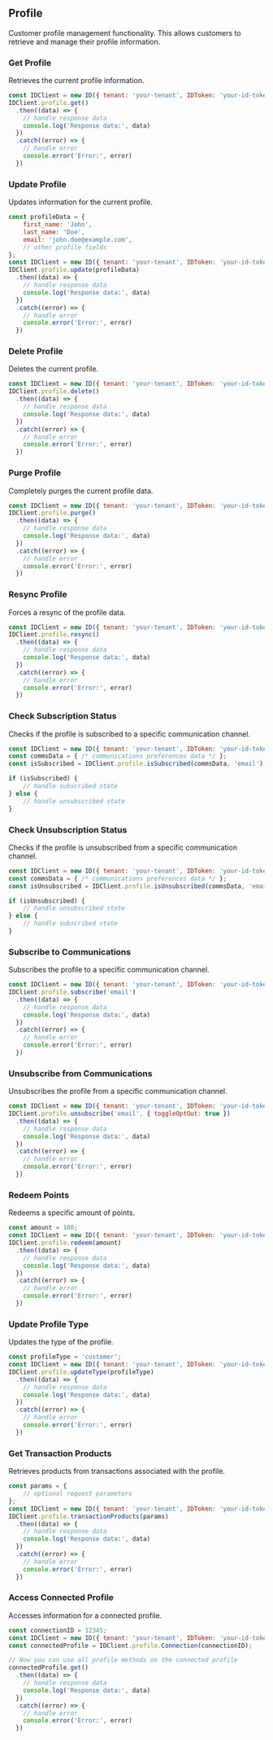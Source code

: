 ## Profile

Customer profile management functionality.
This allows customers to retrieve and manage their profile information.

### Get Profile

Retrieves the current profile information.
```javascript
const IDClient = new ID({ tenant: 'your-tenant', IDToken: 'your-id-token', config: {} })
IDClient.profile.get()
  .then((data) => {
    // handle response data
    console.log('Response data:', data)
  })
  .catch((error) => {
    // handle error
    console.error('Error:', error)
  })
```

### Update Profile

Updates information for the current profile.
```javascript
const profileData = {
    first_name: 'John',
    last_name: 'Doe',
    email: 'john.doe@example.com',
    // other profile fields
};
const IDClient = new ID({ tenant: 'your-tenant', IDToken: 'your-id-token', config: {} })
IDClient.profile.update(profileData)
  .then((data) => {
    // handle response data
    console.log('Response data:', data)
  })
  .catch((error) => {
    // handle error
    console.error('Error:', error)
  })
```

### Delete Profile

Deletes the current profile.
```javascript
const IDClient = new ID({ tenant: 'your-tenant', IDToken: 'your-id-token', config: {} })
IDClient.profile.delete()
  .then((data) => {
    // handle response data
    console.log('Response data:', data)
  })
  .catch((error) => {
    // handle error
    console.error('Error:', error)
  })
```

### Purge Profile

Completely purges the current profile data.
```javascript
const IDClient = new ID({ tenant: 'your-tenant', IDToken: 'your-id-token', config: {} })
IDClient.profile.purge()
  .then((data) => {
    // handle response data
    console.log('Response data:', data)
  })
  .catch((error) => {
    // handle error
    console.error('Error:', error)
  })
```

### Resync Profile

Forces a resync of the profile data.
```javascript
const IDClient = new ID({ tenant: 'your-tenant', IDToken: 'your-id-token', config: {} })
IDClient.profile.resync()
  .then((data) => {
    // handle response data
    console.log('Response data:', data)
  })
  .catch((error) => {
    // handle error
    console.error('Error:', error)
  })
```

### Check Subscription Status

Checks if the profile is subscribed to a specific communication channel.
```javascript
const IDClient = new ID({ tenant: 'your-tenant', IDToken: 'your-id-token', config: {} })
const commsData = { /* communications preferences data */ };
const isSubscribed = IDClient.profile.isSubscribed(commsData, 'email');

if (isSubscribed) {
    // handle subscribed state
} else {
    // handle unsubscribed state
}
```

### Check Unsubscription Status

Checks if the profile is unsubscribed from a specific communication channel.
```javascript
const IDClient = new ID({ tenant: 'your-tenant', IDToken: 'your-id-token', config: {} })
const commsData = { /* communications preferences data */ };
const isUnsubscribed = IDClient.profile.isUnsubscribed(commsData, 'email');

if (isUnsubscribed) {
    // handle unsubscribed state
} else {
    // handle subscribed state
}
```

### Subscribe to Communications

Subscribes the profile to a specific communication channel.
```javascript
const IDClient = new ID({ tenant: 'your-tenant', IDToken: 'your-id-token', config: {} })
IDClient.profile.subscribe('email')
  .then((data) => {
    // handle response data
    console.log('Response data:', data)
  })
  .catch((error) => {
    // handle error
    console.error('Error:', error)
  })
```

### Unsubscribe from Communications

Unsubscribes the profile from a specific communication channel.
```javascript
const IDClient = new ID({ tenant: 'your-tenant', IDToken: 'your-id-token', config: {} })
IDClient.profile.unsubscribe('email', { toggleOptOut: true })
  .then((data) => {
    // handle response data
    console.log('Response data:', data)
  })
  .catch((error) => {
    // handle error
    console.error('Error:', error)
  })
```

### Redeem Points

Redeems a specific amount of points.
```javascript
const amount = 100;
const IDClient = new ID({ tenant: 'your-tenant', IDToken: 'your-id-token', config: {} })
IDClient.profile.redeem(amount)
  .then((data) => {
    // handle response data
    console.log('Response data:', data)
  })
  .catch((error) => {
    // handle error
    console.error('Error:', error)
  })
```

### Update Profile Type

Updates the type of the profile.
```javascript
const profileType = 'customer';
const IDClient = new ID({ tenant: 'your-tenant', IDToken: 'your-id-token', config: {} })
IDClient.profile.updateType(profileType)
  .then((data) => {
    // handle response data
    console.log('Response data:', data)
  })
  .catch((error) => {
    // handle error
    console.error('Error:', error)
  })
```

### Get Transaction Products

Retrieves products from transactions associated with the profile.
```javascript
const params = {
    // optional request parameters
};
const IDClient = new ID({ tenant: 'your-tenant', IDToken: 'your-id-token', config: {} })
IDClient.profile.transactionProducts(params)
  .then((data) => {
    // handle response data
    console.log('Response data:', data)
  })
  .catch((error) => {
    // handle error
    console.error('Error:', error)
  })
```

### Access Connected Profile

Accesses information for a connected profile.
```javascript
const connectionID = 12345;
const IDClient = new ID({ tenant: 'your-tenant', IDToken: 'your-id-token', config: {} })
const connectedProfile = IDClient.profile.Connection(connectionID);

// Now you can use all profile methods on the connected profile
connectedProfile.get()
  .then((data) => {
    // handle response data
    console.log('Response data:', data)
  })
  .catch((error) => {
    // handle error
    console.error('Error:', error)
  })
```